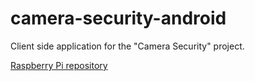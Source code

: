# camera-security-android

Client side application for the "Camera Security" project.

[Raspberry Pi repository](https://github.com/lzaromskis/camera-security-rpi)